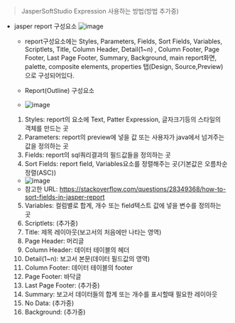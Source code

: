 > JasperSoftStudio Expression 사용하는 방법(방법 추가중)
- jasper report 구성요소  ![image](https://user-images.githubusercontent.com/121803110/222336897-c562f950-a320-486d-80cb-577db8bd0864.png)
  - report구성요소에는 Styles, Parameters, Fields, Sort Fields, Variables, Scriptlets, Title, Column Header, Detail(1~n)
  , Column Footer, Page Footer, Last Page Footer, Summary, Background, main report화면, palette, composite elements, properties
  탭(Design, Source,Preview)으로 구성되어있다.
  
  - Report(Outline) 구성요소
  -   ![image](https://user-images.githubusercontent.com/121803110/222341226-132ddfd7-c8f0-4237-9441-26b3e8eb23c9.png)
   1) Styles: report의 요소에 Text, Patter Expression, 글자크기등의 스타일의 객체를 만드는 곳
   2) Parameters: report의 preview에 넣을 값 또는 사용자가 java에서 넘겨주는 값을 정의하는 곳
   3) Fields: report의 sql쿼리결과의 필드값들을 정의하는 곳
   4) Sort Fields: report field, Variables요소를 정렬해주는 곳(기본값은 오름차순 정렬(ASC))
     -  ![image](https://user-images.githubusercontent.com/121803110/222341831-533fb546-6e86-4733-816b-75cd60ce4328.png)
     - 참고한 URL: https://stackoverflow.com/questions/28349368/how-to-sort-fields-in-jasper-report

   5) Variables: 컬럼별로 합계, 개수 또는 field텍스트 값에 넣을 변수를 정의하는 곳
   6) Scriptlets: (추가중)
   7) Title: 제목 레이아웃(보고서의 처음에만 나타는 영역)
   8) Page Header: 머리글
   9) Column Header: 데이터 테이블의 헤더
   10) Detail(1~n): 보고서 본문(데이터 필드값의 영역)
   11) Column Footer: 데이터 테이블의 footer
   12) Page Footer: 바닥글
   13) Last Page Footer: (추가중)
   14) Summary: 보고서 데이터들의 합계 또는 개수를 표시할때 필요한 레이아웃
   15) No Data: (추가중)
   16) Background: (추가중)
